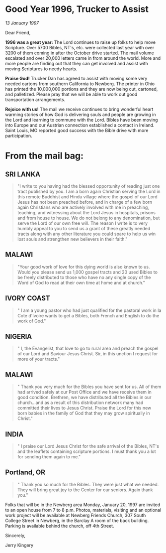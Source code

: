 # Good Year 1996, Trucker to Assist

*13 January 1997*

Dear Friend, 

**1996 was a great year:** The Lord continues to raise up folks to help 
move Scripture. Over 5700 Bibles, NT's, etc. were collected last year 
with over 3200 of them coming in after the October drive started. The 
mail volume escalated and over 20,000 letters came in from around the 
world. More and more people are finding out that they can get involved 
and assist with moving Scriptures to needy hearts. 

**Praise God!** Trucker Dan has agreed to assist with moving some very 
needed cartons from southern California to Newberg. The printer in Ohio 
has printed the 10,000,000 portions and they are now being cut, 
cartoned, and palletized. Please pray that we will be able to work out 
good transportation arrangements. 

**Rejoice with us!** The mail we receive continues to bring wonderful 
heart warming stories of how God is delivering souls and people are 
growing in the Lord and learning to commune with the Lord. Bibles have 
been moving into Europe and our Austrian connection established a 
contact in Ireland. Saint Louis, MO reported good success with the 
Bible drive with more participation. 

# From the mail bag: 

## SRI LANKA

> "I write to you having had the blessed opportunity of 
> reading just one tract published by you. I am a born again Christian 
> serving the Lord in this remote Buddhist and Hindu village where the 
> gospel of our Lord Jesus has not been preached before, and in charge of 
> a few born again Christians who are actively involved with me in 
> preaching, teaching, and witnessing about the Lord Jesus in hospitals, 
> prisons and from house to house. We do not belong to any denomination, 
> but serve the Lord of our own free will. The reason I write is to very 
> humbly appeal to you to send us a grant of these greatly needed tracts 
> along with any other literature you could spare to help us win lost 
> souls and strengthen new believers in their faith." 

## MALAWI

> "Your good work of love for this dying world is also known 
> to us. Would you please send us 1,000 gospel tracts and 20 used Bibles 
> to be freely distributed to those who have no any single copy of the 
> Word of God to read at their own time at home and at church." 

## IVORY COAST

> " I am a young pastor who had just qualified for the 
> pastoral work in la Cote d'Ivoire wants to get a Bibles, both French 
> and English to do the work of God." 

## NIGERIA

> " I, the Evangelist, that love to go to rural area and 
> preach the gospel of our Lord and Saviour Jesus Christ. Sir, in this 
> unction I request for more of your tracts." 

## MALAWI

> " Thank you very much for the Bibles you have sent for us. 
> All of them had arrived safely at our Post Office and we have receive 
> them in good condition. Brethren, we have distributed all the Bibles in 
> our church...and as a result of this distribution network many had 
> committed their lives to Jesus Christ. Praise the Lord for this new 
> born babies in the family of God that they may grow spiritually in 
> Christ." 

## INDIA

> " I praise our Lord Jesus Christ for the safe arrival of the 
> Bibles, NT's and the leaflets containing scripture portions. I must 
> thank you a lot for sending them again to me." 

## Portland, OR

> " Thank you so much for the Bibles. They were just 
> what we needed. They will bring great joy to the Center for our 
> seniors. Again thank you."  

Folks that will be in the Newberg area Monday, January 20, 1997 are 
invited to an open house from 7 to 8 p.m. Photos, materials, visiting 
and an optional work project will be available at Newberg Friends 
Church, 307 South College Street in Newberg, in the Barclay A room of 
the back building. Parking is available behind the church, off 4th 
Street. 

Sincerely,

Jerry Kingery
